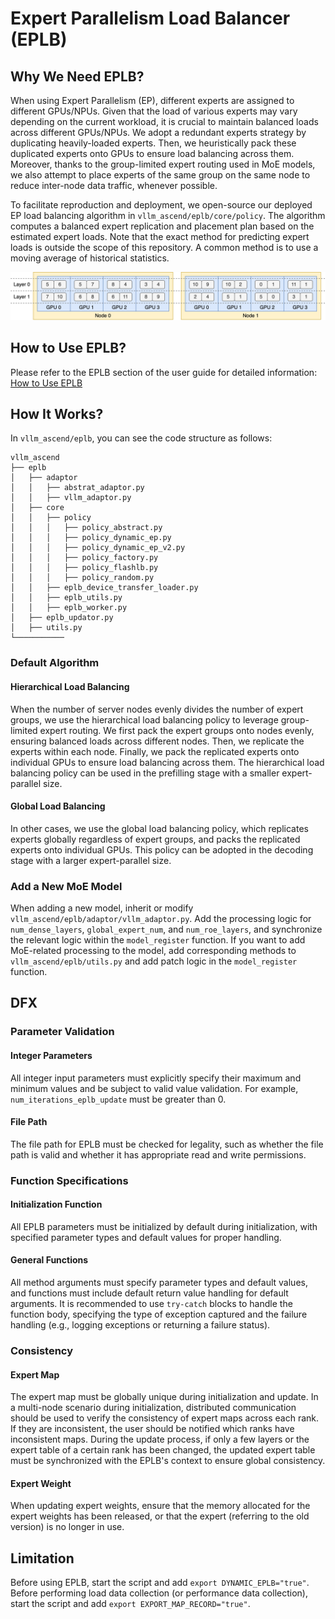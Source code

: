 # Expert Parallelism Load Balancer (EPLB)

## Why We Need EPLB?
When using Expert Parallelism (EP), different experts are assigned to different GPUs/NPUs. Given that the load of various experts may vary depending on the current workload, it is crucial to maintain balanced loads across different GPUs/NPUs. We adopt a redundant experts strategy by duplicating heavily-loaded experts. Then, we heuristically pack these duplicated experts onto GPUs to ensure load balancing across them. Moreover, thanks to the group-limited expert routing used in MoE models, we also attempt to place experts of the same group on the same node to reduce inter-node data traffic, whenever possible.

To facilitate reproduction and deployment, we open-source our deployed EP load balancing algorithm in `vllm_ascend/eplb/core/policy`. The algorithm computes a balanced expert replication and placement plan based on the estimated expert loads. Note that the exact method for predicting expert loads is outside the scope of this repository. A common method is to use a moving average of historical statistics.

![eplb](./images/eplb.png)
## How to Use EPLB?
Please refer to the EPLB section of the user guide for detailed information: [How to Use EPLB](../../user_guide/feature_guide/eplb_swift_balancer.md)

## How It Works?
In `vllm_ascend/eplb`, you can see the code structure as follows:

```
vllm_ascend
├── eplb
│   ├── adaptor
│   │   ├── abstrat_adaptor.py
│   │   ├── vllm_adaptor.py
│   ├── core
│   │   ├── policy
│   │   │   ├── policy_abstract.py
│   │   │   ├── policy_dynamic_ep.py
│   │   │   ├── policy_dynamic_ep_v2.py
│   │   │   ├── policy_factory.py
│   │   │   ├── policy_flashlb.py
│   │   │   ├── policy_random.py
│   │   ├── eplb_device_transfer_loader.py
│   │   ├── eplb_utils.py
│   │   ├── eplb_worker.py
│   ├── eplb_updator.py
│   ├── utils.py
└───────────
```

### Default Algorithm
#### Hierarchical Load Balancing
When the number of server nodes evenly divides the number of expert groups, we use the hierarchical load balancing policy to leverage group-limited expert routing. We first pack the expert groups onto nodes evenly, ensuring balanced loads across different nodes. Then, we replicate the experts within each node. Finally, we pack the replicated experts onto individual GPUs to ensure load balancing across them. The hierarchical load balancing policy can be used in the prefilling stage with a smaller expert-parallel size.

#### Global Load Balancing
In other cases, we use the global load balancing policy, which replicates experts globally regardless of expert groups, and packs the replicated experts onto individual GPUs. This policy can be adopted in the decoding stage with a larger expert-parallel size.

### Add a New MoE Model
When adding a new model, inherit or modify `vllm_ascend/eplb/adaptor/vllm_adaptor.py`. Add the processing logic for `num_dense_layers`, `global_expert_num`, and `num_roe_layers`, and synchronize the relevant logic within the `model_register` function.
If you want to add MoE-related processing to the model, add corresponding methods to `vllm_ascend/eplb/utils.py` and add patch logic in the `model_register` function.

## DFX
### Parameter Validation
#### Integer Parameters
All integer input parameters must explicitly specify their maximum and minimum values and be subject to valid value validation. For example, `num_iterations_eplb_update` must be greater than 0.

#### File Path
The file path for EPLB must be checked for legality, such as whether the file path is valid and whether it has appropriate read and write permissions.

### Function Specifications
#### Initialization Function
All EPLB parameters must be initialized by default during initialization, with specified parameter types and default values for proper handling.

#### General Functions
All method arguments must specify parameter types and default values, and functions must include default return value handling for default arguments. It is recommended to use `try-catch` blocks to handle the function body, specifying the type of exception captured and the failure handling (e.g., logging exceptions or returning a failure status).

### Consistency
#### Expert Map
The expert map must be globally unique during initialization and update. In a multi-node scenario during initialization, distributed communication should be used to verify the consistency of expert maps across each rank. If they are inconsistent, the user should be notified which ranks have inconsistent maps.
During the update process, if only a few layers or the expert table of a certain rank has been changed, the updated expert table must be synchronized with the EPLB's context to ensure global consistency.

#### Expert Weight
When updating expert weights, ensure that the memory allocated for the expert weights has been released, or that the expert (referring to the old version) is no longer in use.

## Limitation
Before using EPLB, start the script and add `export DYNAMIC_EPLB="true"`.
Before performing load data collection (or performance data collection), start the script and add `export EXPORT_MAP_RECORD="true"`.
